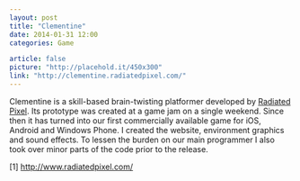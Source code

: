 ```yaml
---
layout: post
title: "Clementine"
date: 2014-01-31 12:00
categories: Game

article: false
picture: "http://placehold.it/450x300"
link: "http://clementine.radiatedpixel.com/"
---
```


Clementine is a skill-based brain-twisting platformer developed by [Radiated Pixel](1). Its prototype was created at a game jam on a single weekend. Since then it has turned into our first commercially available game for iOS, Android and Windows Phone. I created the website, environment graphics and sound effects. To lessen the burden on our main programmer I also took over minor parts of the code prior to the release.

[1] http://www.radiatedpixel.com/
